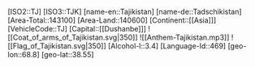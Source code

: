 ﻿---
location: [38.55,68.8]
type: Country
tags:
- geo/Country

SpocWebEntityId: 27033
isDeleted: false
confidential: public

---
[ISO2::TJ]
[ISO3::TJK]
[name-en::Tajikistan]
[name-de::Tadschikistan]
[Area-Total::143100]
[Area-Land::140600]
[Continent::[[Asia]]]
[VehicleCode::TJ]
[Capital::[[Dushanbe]]]
![[Coat_of_arms_of_Tajikistan.svg|350]]
![[Anthem-Tajikistan.mp3]]
![[Flag_of_Tajikistan.svg|350]]
[Alcohol-l::3.4]
[Language-Id::469]
[geo-lon::68.8]
[geo-lat::38.55]

